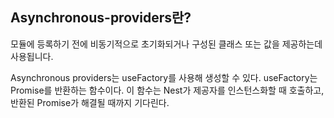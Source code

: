 ## Asynchronous-providers란?

모듈에 등록하기 전에 비동기적으로 초기화되거나 구성된 클래스 또는 값을 제공하는데 사용됩니다.

Asynchronous providers는 useFactory를 사용해 생성할 수 있다.
useFactory는 Promise를 반환하는 함수이다.
이 함수는 Nest가 제공자를 인스턴스화할 때 호출하고, 반환된 Promise가 해결될 때까지 기다린다.

